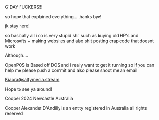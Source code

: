 G'DAY FUCKERS!!!


so hope that explained everything... thanks bye!

jk stay here!

so basically all i do is very stupid shit such as buying old HP's and Microsofts + making websites and also shit posting crap code that doesnt work 

Although.... 

OpenPOS is Based off DOS and i really want to get it running so if you can help me please push a commit and also please shoot me an email



Kiaora@saltymedia.stream


Hope to see ya around!


Cooper 2024 Newcastle Australia


Cooper Alexander D'Andilly is an entity registered in Australia all rights reserved

